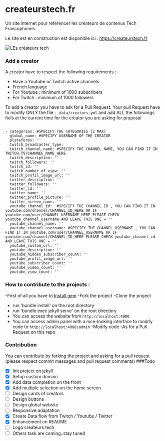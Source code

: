 # createurstech.fr
Un site internet pour référencer les créateurs de contenus Tech Francophones.

Le site est en construction est disponible ici : https://createurstech.fr 

![LEs créateurs tech](https://github.com/anisayari/createurstech.fr/blob/main/logo_v0.jpg?raw=true)

### Add a creator
A creator have to respect the following requirements :
 - Have a Youtube or Twitch active channels
 - French language
 - For Youtube : minimum of 1000 subscribers
 - For Twitch : minimum of 1000 followers
 
 To add a creator you have to ask for a Pull Request. Your pull Request have to modify ONLY the file : `_data/creators.yml` and add ALL the followings fiels at the current time for the creator you are asking for proposal

```

- categories: #SPECIFY THE CATEGORIES (2 MAX)
  global_name: #SPECIFY USERNAME OF THE CREATOR
  plateforms: ''
  twitch_broadcaster_type: 
  twitch_channel_name: #SPECIFY THE CHANNEL NAME, YOU CAN FIND IT IN TWITCH.TV/CHANNEL_NAME_HERE
  twitch_description: ''
  twitch_followers: ''
  twitch_id: ''
  twitch_number_of_view: ''
  twitch_profil_image_url: ''
  twitter_description: ''
  twitter_followers: ''
  twitter_id: ''
  twitter_name: ''
  twitter_profile_picture: ''
  twitter_screen_name: ''
  youtube_channel_id:  #SPECIFY THE CHANNEL ID , YOU CAN FIND IT IN youtube.com/channel/CHANNEL_ID_HERE OR IF youtube.com/user/CHANNEL_USERNAME_HERE PLEASE CHECK youtube_channel_username AND LEAVE THIS ONE = ''
  youtube_channel_name: ''
  youtube_channel_username: #SPECIFY THE CHANNEL USERNAME , YOU CAN FIND IT IN youtube.com/user/CHANNEL_USERNAME OR IF youtube.com/channel/CHANNEL_ID_HERE PLEASE CHECK youtube_channel_id AND LEAVE THIS ONE = ''
  youtube_custom_url: ''
  youtube_description: ''
  youtube_hidden_subscriber_count: ''
  youtube_profil_image_url: ''
  youtube_subscriber_count: ''
  youtube_video_count: ''
  youtube_view_count: ''

```

### How to contribute to the projects :

-First of all you have to [Install gem](https://jekyllrb.com/docs/installation/)
-Fork the project
-Clone the project
- run 'bundle install' on the root directory
- run 'bundle exec jekyll serve' on the root directory
- You can access the website from `http://localhost:4000`
- You can access admin panel with a nice-looking interface to modify code to `http://localhost:4000/admin`
-Modify code
-As for a Pull Request on this repo


### Contribution
You can contribute by forking the project and asking for a pull request (please respect commit messages and pull request comments)
###Todo
- [x] Init project on jekyll
- [x] Setup custom domain
- [x] Add data completion on the front
- [x] Add multiple selection on the home screen
- [ ] Design cards of creators
- [ ] Design buttons
- [ ] Design global website
- [ ] Responsive adaptation
- [x] Create Data flow from Twitch  / Youtube / Twitter
- [x] Enhancement on README
- [ ] Logo createurs tech
- [ ] Others task are coming..stay tuned
